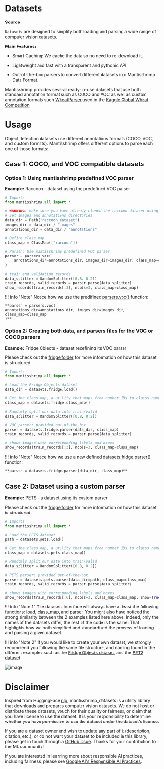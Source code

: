 # Datasets

[**Source**](https://github.com/airctic/mantisshrimp/tree/master/mantisshrimp/datasets/)


`Datasets` are designed to simplify both loading and parsing a wide range of computer vision datasets.

**Main Features:**

- Smart Caching: We cache the data so no need to re-download it.

- Lightweight and fast with a transparent and pythonic API.

- Out-of-the-box parsers to convert different datasets into Mantisshrimp Data Format.

Mantisshrimp provides several ready-to-use datasets that use both standard annotation format such as COCO and VOC as well as custom annotation formats such [WheatParser](https://airctic.github.io/mantisshrimp/custom_parser/) used in the [Kaggle Global Wheat Competition](https://www.kaggle.com/c/global-wheat-detection) 


# Usage

Object detection datasets use different annotations formats (COCO, VOC, and custom formats). Mantisshrimp offers different options to parse each one of those formats:


## Case 1: COCO, and VOC compatible datasets

### **Option 1: Using mantisshrimp predefined VOC parser**
**Example:** Raccoon - dataset using the predefined VOC parser

```python
# Imports
from mantisshrimp.all import *

# WARNING: Make sure you have already cloned the raccoon dataset using the command shown here above
# Set images and annotations directories
data_dir = Path("raccoon_dataset")
images_dir = data_dir / "images"
annotations_dir = data_dir / "annotations"

# Define class_map
class_map = ClassMap(["raccoon"])

# Parser: Use mantisshrimp predefined VOC parser
parser = parsers.voc(
    annotations_dir=annotations_dir, images_dir=images_dir, class_map=class_map
)

# train and validation records
data_splitter = RandomSplitter([0.8, 0.2])
train_records, valid_records = parser.parse(data_splitter)
show_records(train_records[:3], ncols=3, class_map=class_map)
```

!!! info "Note" 
    Notice how we use the predifined [parsers.voc()](https://github.com/airctic/mantisshrimp/blob/master/mantisshrimp/parsers/voc_parser.py) function:
    
    **parser = parsers.voc(
    annotations_dir=annotations_dir, images_dir=images_dir, class_map=class_map
    )**


### **Option 2: Creating both data, and parsers files for the VOC or COCO parsers**

**Example:** Fridge Objects - dataset redefining its VOC parser

Please check out the [fridge folder](https://github.com/airctic/mantisshrimp/tree/master/mantisshrimp/datasets/fridge) for more information on how this dataset is structured.

```python
# Imports
from mantisshrimp.all import *

# Load the Fridge Objects dataset
data_dir = datasets.fridge.load()

# Get the class_map, a utility that maps from number IDs to classs names
class_map = datasets.fridge.class_map()

# Randomly split our data into train/valid
data_splitter = RandomSplitter([0.8, 0.2])

# VOC parser: provided out-of-the-box
parser = datasets.fridge.parser(data_dir, class_map)
train_records, valid_records = parser.parse(data_splitter)

# shows images with corresponding labels and boxes
show_records(train_records[:3], ncols=3, class_map=class_map)
```

!!! info "Note" 
    Notice how we use a new defined [datasets.fridge.parser()](https://github.com/airctic/mantisshrimp/blob/master/mantisshrimp/datasets/fridge/parsers.py) function:
    
    **parser = datasets.fridge.parser(data_dir, class_map)**


## Case 2: Dataset using a custom parser

**Example:** PETS - a dataset using its custom parser

Please check out the [fridge folder](https://github.com/airctic/mantisshrimp/tree/master/mantisshrimp/datasets/fridge) for more information on how this dataset is structured.

```python
# Imports
from mantisshrimp.all import *

# Load the PETS dataset
path = datasets.pets.load()

# Get the class_map, a utility that maps from number IDs to classs names
class_map = datasets.pets.class_map()

# Randomly split our data into train/valid
data_splitter = RandomSplitter([0.8, 0.2])

# PETS parser: provided out-of-the-box
parser = datasets.pets.parser(data_dir=path, class_map=class_map)
train_records, valid_records = parser.parse(data_splitter)

# shows images with corresponding labels and boxes
show_records(train_records[:6], ncols=3, class_map=class_map, show=True)

```

!!! info "Note 1" 
    The datasets interface will always have at least the following functions: [load](https://github.com/airctic/mantisshrimp/blob/67b89be104be584eac925faa293256beba084408/mantisshrimp/datasets/pets/data.py#L54), [class_map](https://github.com/airctic/mantisshrimp/blob/67b89be104be584eac925faa293256beba084408/mantisshrimp/datasets/pets/data.py#L50), and [parser](https://github.com/airctic/mantisshrimp/blob/67b89be104be584eac925faa293256beba084408/mantisshrimp/datasets/pets/parsers.py#L8). You might also have noticed the strong similarity between the 2 examples listed here above. Indeed, only the names of the datasets differ, the rest of the code is the same: That highlights how we both simpified and standardized the process of loading and parsing a given dataset.

!!! info "Note 2" 
    If you would like to create your own dataset, we strongly recommend you following the same file structure, and naming found in the different examples such as the [Fridge Objects dataset](https://github.com/airctic/mantisshrimp/tree/master/mantisshrimp/datasets/fridge), and the [PETS dataset](https://github.com/airctic/mantisshrimp/tree/master/mantisshrimp/datasets/pets)    

![image](https://airctic.github.io/mantisshrimp/images/datasets-folder-structure.png)

# Disclaimer

Inspired from HuggingFace [nlp](https://github.com/huggingface/nlp), mantisshrimp_datasets is a utility library that downloads and prepares computer vision datasets. We do not host or distribute these datasets, vouch for their quality or fairness, or claim that you have license to use the dataset. It is your responsibility to determine whether you have permission to use the dataset under the dataset's license.

If you are a dataset owner and wish to update any part of it (description, citation, etc.), or do not want your dataset to be included in this library, please get in touch through a [GitHub issue](https://github.com/airctic/mantisshrimp/issues). Thanks for your contribution to the ML community!

If you are interested in learning more about responsible AI practices, including fairness, please see [Google AI's Responsible AI Practices](https://ai.google/responsibilities/responsible-ai-practices/).
